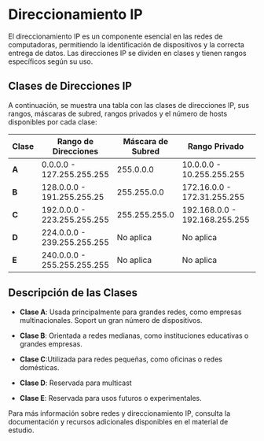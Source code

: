 # Direccionamiento IP

El direccionamiento IP es un componente esencial en las redes de computadoras, permitiendo la identificación de dispositivos y la correcta entrega de datos. Las direcciones IP se dividen en clases y tienen rangos específicos según su uso.

## Clases de Direcciones IP

A continuación, se muestra una tabla con las clases de direcciones IP, sus rangos, máscaras de subred, rangos privados y el número de hosts disponibles por cada clase:

| **Clase** | **Rango de Direcciones**            | **Máscara de Subred**      | **Rango Privado**                       | **Número de Hosts** |
|-----------|-------------------------------------|-----------------------------|-----------------------------------------|----------------------|
| **A**| 0.0.0.0 - 127.255.255.255| 255.0.0.0| 10.0.0.0 - 10.255.255.255| 16,777,214           |
| **B**| 128.0.0.0 - 191.255.255.25| 255.255.0.0| 172.16.0.0 - 172.31.255.255| 65,53|
| **C**     | 192.0.0.0 - 223.255.255.255 | 255.255.255.0 | 192.168.0.0 - 192.168.255.255| 254|
| **D**     | 224.0.0.0 - 239.255.255.255 | No aplica  | No aplica| No aplica |
| **E**     | 240.0.0.0 - 255.255.255.255 | No aplica   | No aplica      | No aplica            |

## Descripción de las Clases

- **Clase A**: Usada principalmente para grandes redes, como empresas multinacionales. Soport un gran número de dispositivos.

  
- **Clase B**: Orientada a redes medianas, como instituciones educativas o grandes empresas.
  
- **Clase C**:Utilizada para redes pequeñas, como oficinas o redes domésticas.

  
- **Clase D**: Reservada para multicast
  
- **Clase E**: Reservada para usos futuros o experimentales.

Para más información sobre redes y direccionamiento IP, consulta la documentación y recursos adicionales disponibles en el material de estudio.

 
